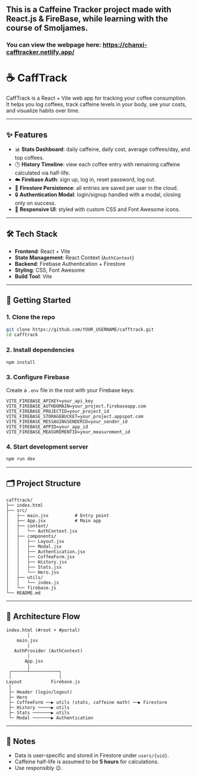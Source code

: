 ## This is a Caffeine Tracker project made with React.js & FireBase, while learning with the course of Smoljames. 
### You can view the webpage here: https://chanxi-cafftracker.netlify.app/

# ☕ CaffTrack

CaffTrack is a React + Vite web app for tracking your coffee consumption.  
It helps you log coffees, track caffeine levels in your body, see your costs, and visualize habits over time.

---

## ✨ Features

- 📊 **Stats Dashboard**: daily caffeine, daily cost, average coffees/day, and top coffees.
- 🕑 **History Timeline**: view each coffee entry with remaining caffeine calculated via half-life.
- ☁️ **Firebase Auth**: sign up, log in, reset password, log out.
- 💾 **Firestore Persistence**: all entries are saved per user in the cloud.
- 🔒 **Authentication Modal**: login/signup handled with a modal, closing only on success.
- 🎨 **Responsive UI**: styled with custom CSS and Font Awesome icons.

---

## 🛠️ Tech Stack

- **Frontend**: React + Vite
- **State Management**: React Context (`AuthContext`)
- **Backend**: Firebase Authentication + Firestore
- **Styling**: CSS, Font Awesome
- **Build Tool**: Vite

---

## 🚀 Getting Started

### 1. Clone the repo
```bash
git clone https://github.com/YOUR_USERNAME/cafftrack.git
cd cafftrack
```

### 2. Install dependencies
```bash
npm install
```

### 3. Configure Firebase
Create a `.env` file in the root with your Firebase keys:

```env
VITE_FIREBASE_APIKEY=your_api_key
VITE_FIREBASE_AUTHDOMAIN=your_project.firebaseapp.com
VITE_FIREBASE_PROJECTID=your_project_id
VITE_FIREBASE_STORAGEBUCKET=your_project.appspot.com
VITE_FIREBASE_MESSAGINGSENDERID=your_sender_id
VITE_FIREBASE_APPID=your_app_id
VITE_FIREBASE_MEASUREMENTID=your_measurement_id
```

### 4. Start development server
```bash
npm run dev
```

---

## 🗂️ Project Structure

```
cafftrack/
├── index.html
├── src/
│   ├── main.jsx          # Entry point
│   ├── App.jsx           # Main app
│   ├── context/
│   │   └── AuthContext.jsx
│   ├── components/
│   │   ├── Layout.jsx
│   │   ├── Modal.jsx
│   │   ├── Authentication.jsx
│   │   ├── CoffeeForm.jsx
│   │   ├── History.jsx
│   │   ├── Stats.jsx
│   │   └── Hero.jsx
│   ├── utils/
│   │   └── index.js
│   └── firebase.js
└── README.md
```

---

## 🔄 Architecture Flow

```
index.html (#root + #portal)
        │
    main.jsx
        │
   AuthProvider (AuthContext)
        │
       App.jsx
        │
 ┌──────┴───────────┐
 │                  │
Layout           Firebase.js
 │
 ├─ Header (login/logout)
 ├─ Hero
 ├─ CoffeeForm ──▶ utils (stats, caffeine math) ──▶ Firestore
 ├─ History ─────▶ utils
 ├─ Stats ───────▶ utils
 └─ Modal ───────▶ Authentication
```

---

## 📌 Notes

- Data is user-specific and stored in Firestore under `users/{uid}`.
- Caffeine half-life is assumed to be **5 hours** for calculations.
- Use responsibly 😉.